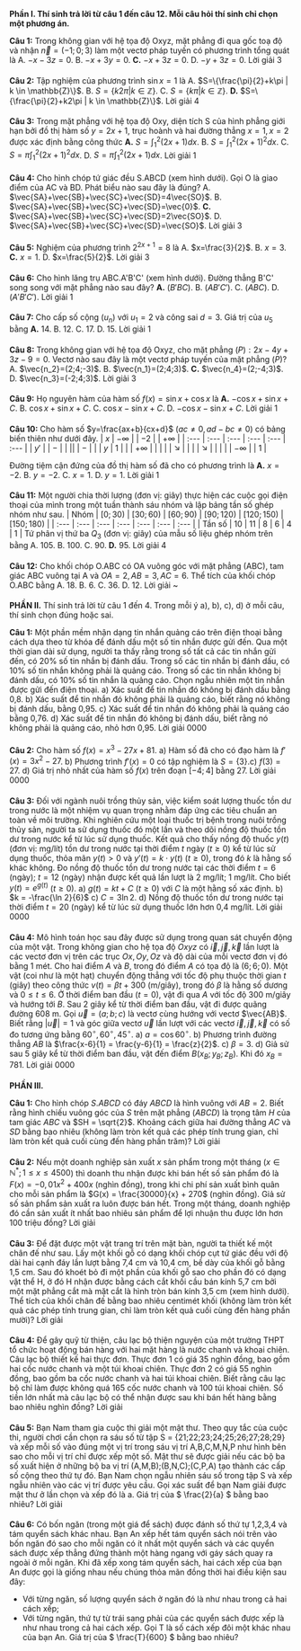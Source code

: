 **Phần I. Thí sinh trả lời từ câu 1 đến câu 12. Mỗi câu hỏi thí sinh chỉ chọn một phương án.**

**Câu 1:** Trong không gian với hệ tọa độ Oxyz, mặt phẳng đi qua gốc toạ độ và nhận $\vec{n}=(-1;0;3)$ làm một vectơ pháp tuyến có phương trình tổng quát là
A. $-x-3z=0$.
B. $-x+3y=0$.
**C.** $-x+3z=0$.
D. $-y+3z=0$.
Lời giải
3
####

**Câu 2:** Tập nghiệm của phương trình $\sin x=1$ là
A. $S=\{\frac{\pi}{2}+k\pi | k \in \mathbb{Z}\}$.
B. $S=\{k2\pi | k \in \mathbb{Z}\}$.
C. $S=\{k\pi | k \in \mathbb{Z}\}$.
**D.** $S=\{\frac{\pi}{2}+k2\pi | k \in \mathbb{Z}\}$.
Lời giải
4
####

**Câu 3:** Trong mặt phẳng với hệ tọa độ Oxy, diện tích S của hình phẳng giới hạn bởi đồ thị hàm số $y=2x+1$, trục hoành và hai đường thẳng $x=1, x=2$ được xác định bằng công thức
**A.** $S=\int_{1}^{2}(2x+1)dx$.
B. $S=\int_{1}^{2}(2x+1)^2 dx$.
C. $S=\pi\int_{1}^{2}(2x+1)^2 dx$.
D. $S=\pi\int_{1}^{2}(2x+1)dx$.
Lời giải
1
####

**Câu 4:** Cho hình chóp tứ giác đều S.ABCD (xem hình dưới). Gọi O là giao điểm của AC và BD. Phát biểu nào sau đây là đúng?
A. $\vec{SA}+\vec{SB}+\vec{SC}+\vec{SD}=4\vec{SO}$.
B. $\vec{SA}+\vec{SB}+\vec{SC}+\vec{SD}=\vec{0}$.
**C.** $\vec{SA}+\vec{SB}+\vec{SC}+\vec{SD}=2\vec{SO}$.
D. $\vec{SA}+\vec{SB}+\vec{SC}+\vec{SD}=\vec{SO}$.
Lời giải
3
####

**Câu 5:** Nghiệm của phương trình $2^{2x+1}=8$ là
A. $x=\frac{3}{2}$.
B. $x=3$.
**C.** $x=1$.
D. $x=\frac{5}{2}$.
Lời giải
3
####

**Câu 6:** Cho hình lăng trụ ABC.A'B'C' (xem hình dưới). Đường thẳng B'C' song song với mặt phẳng nào sau đây?
**A.** $(B'BC)$.
B. $(AB'C')$.
C. $(ABC)$.
D. $(A'B'C')$.
Lời giải
1
####

**Câu 7:** Cho cấp số cộng $(u_n)$ với $u_1=2$ và công sai $d=3$. Giá trị của $u_5$ bằng
**A.** 14.
B. 12.
C. 17.
D. 15.
Lời giải
1
####

**Câu 8:** Trong không gian với hệ tọa độ Oxyz, cho mặt phẳng $(P):2x-4y+3z-9=0$. Vectơ nào sau đây là một vectơ pháp tuyến của mặt phẳng $(P)$?
A. $\vec{n_2}=(2;4;-3)$.
B. $\vec{n_1}=(2;4;3)$.
**C.** $\vec{n_4}=(2;-4;3)$.
D. $\vec{n_3}=(-2;4;3)$.
Lời giải
3
####

**Câu 9:** Họ nguyên hàm của hàm số $f(x)=\sin x+\cos x$ là
**A.** $-\cos x+\sin x+C$.
B. $\cos x+\sin x+C$.
C. $\cos x-\sin x+C$.
D. $-\cos x-\sin x+C$.
Lời giải
1
####

**Câu 10:** Cho hàm số $y=\frac{ax+b}{cx+d}$ ($ac \neq 0, ad-bc \neq 0$) có bảng biến thiên như dưới đây.
| $x$ | $-\infty$ | | $-2$ | | $+\infty$ |
| :--- | :--- | :--- | :--- | :--- | :--- |
| $y'$ | | $-$ | | || | $-$ | |
| $y$ | $1$ | | | $+\infty$ | |
| | | $\searrow$ | | | | $\searrow$ |
| | | | $-\infty$ | | $1$ |

Đường tiệm cận đứng của đồ thị hàm số đã cho có phương trình là
**A.** $x=-2$.
B. $y=-2$.
C. $x=1$.
D. $y=1$.
Lời giải
1
####

**Câu 11:** Một người chia thời lượng (đơn vị: giây) thực hiện các cuộc gọi điện thoại của mình trong một tuần thành sáu nhóm và lập bảng tần số ghép nhóm như sau.
| Nhóm | $[0;30)$ | $[30;60)$ | $[60;90)$ | $[90;120)$ | $[120;150)$ | $[150;180)$ |
| :--- | :--- | :--- | :--- | :--- | :--- | :--- |
| Tần số | 10 | 11 | 8 | 6 | 4 | 1 |
Tứ phân vị thứ ba $Q_3$ (đơn vị: giây) của mẫu số liệu ghép nhóm trên bằng
A. 105.
B. 100.
C. 90.
**D.** 95.
Lời giải
4
####

**Câu 12:** Cho khối chóp O.ABC có OA vuông góc với mặt phẳng (ABC), tam giác ABC vuông tại A và $OA = 2, AB = 3, AC = 6$. Thể tích của khối chóp O.ABC bằng
A. 18.
B. 6.
C. 36.
D. 12.
Lời giải
~
####

**PHẦN II.** Thí sinh trả lời từ câu 1 đến 4. Trong mỗi ý a), b), c), d) ở mỗi câu, thí sinh chọn đúng hoặc sai.

**Câu 1:** Một phần mềm nhận dạng tin nhắn quảng cáo trên điện thoại bằng cách dựa theo từ khóa để đánh dấu một số tin nhắn được gửi đến. Qua một thời gian dài sử dụng, người ta thấy rằng trong số tất cả các tin nhắn gửi đến, có 20% số tin nhắn bị đánh dấu. Trong số các tin nhắn bị đánh dấu, có 10% số tin nhắn không phải là quảng cáo. Trong số các tin nhắn không bị đánh dấu, có 10% số tin nhắn là quảng cáo.
Chọn ngẫu nhiên một tin nhắn được gửi đến điện thoại.
a) Xác suất để tin nhắn đó không bị đánh dấu bằng 0,8.
b) Xác suất để tin nhắn đó không phải là quảng cáo, biết rằng nó không bị đánh dấu, bằng 0,95.
c) Xác suất để tin nhắn đó không phải là quảng cáo bằng 0,76.
d) Xác suất để tin nhắn đó không bị đánh dấu, biết rằng nó không phải là quảng cáo, nhỏ hơn 0,95.
Lời giải
0000
####

**Câu 2:** Cho hàm số $f(x)=x^3-27x+81$.
a) Hàm số đã cho có đạo hàm là $f'(x) = 3x^2 - 27$.
b) Phương trình $f'(x)=0$ có tập nghiệm là $S = \{3\}$.c) $f(3)=27$.
d) Giá trị nhỏ nhất của hàm số $f(x)$ trên đoạn $[-4;4]$ bằng 27.
Lời giải
0000
####

**Câu 3:** Đối với ngành nuôi trồng thủy sản, việc kiểm soát lượng thuốc tồn dư trong nước là một nhiệm vụ quan trọng nhằm đáp ứng các tiêu chuẩn an toàn về môi trường. Khi nghiên cứu một loại thuốc trị bệnh trong nuôi trồng thủy sản, người ta sử dụng thuốc đó một lần và theo dõi nồng độ thuốc tồn dư trong nước kể từ lúc sử dụng thuốc. Kết quả cho thấy nồng độ thuốc $y(t)$ (đơn vị: mg/lít) tồn dư trong nước tại thời điểm $t$ ngày ($t \ge 0$) kể từ lúc sử dụng thuốc, thỏa mãn $y(t)>0$ và $y'(t) = k \cdot y(t)$ ($t \ge 0$), trong đó $k$ là hằng số khác không. Đo nồng độ thuốc tồn dư trong nước tại các thời điểm $t=6$ (ngày); $t=12$ (ngày) nhận được kết quả lần lượt là 2 mg/lít; 1 mg/lít. Cho biết $y(t) = e^{g(t)}$ ($t \ge 0$).
a) $g(t)=kt+C$ ($t \ge 0$) với $C$ là một hằng số xác định.
b) $k = -\frac{\ln 2}{6}$
c) $C=3\ln 2$.
d) Nồng độ thuốc tồn dư trong nước tại thời điểm $t = 20$ (ngày) kể từ lúc sử dụng thuốc lớn hơn 0,4 mg/lít.
Lời giải
0000
####

**Câu 4:** Mô hình toán học sau đây được sử dụng trong quan sát chuyển động của một vật. Trong không gian cho hệ tọa độ $Oxyz$ có $\vec{i}, \vec{j}, \vec{k}$ lần lượt là các vectơ đơn vị trên các trục $Ox, Oy, Oz$ và độ dài của mỗi vectơ đơn vị đó bằng 1 mét. Cho hai điểm $A$ và $B$, trong đó điểm $A$ có tọa độ là $(6;6;0)$. Một vật (coi như là một hạt) chuyển động thẳng với tốc độ phụ thuộc thời gian $t$ (giây) theo công thức $v(t) = \beta t+300$ (m/giây), trong đó $\beta$ là hằng số dương và $0 \le t \le 6$. Ở thời điểm ban đầu ($t = 0$), vật đi qua $A$ với tốc độ 300 m/giây và hướng tới $B$. Sau 2 giây kể từ thời điểm ban đầu, vật đi được quãng đường 608 m. Gọi $\vec{u} = (a;b;c)$ là vectơ cùng hướng với vectơ $\vec{AB}$. Biết rằng $|\vec{u}| = 1$ và góc giữa vectơ $\vec{u}$ lần lượt với các vectơ $\vec{i}, \vec{j}, \vec{k}$ có số đo tương ứng bằng $60^\circ, 60^\circ, 45^\circ$.
a) $a = \cos 60^\circ$.
b) Phương trình đường thẳng $AB$ là $\frac{x-6}{1} = \frac{y-6}{1} = \frac{z}{2}$.
c) $\beta=3$.
d) Giả sử sau 5 giây kể từ thời điểm ban đầu, vật đến điểm $B(x_B; y_B; z_B)$. Khi đó $x_B = 781$.
Lời giải
0000
####

**PHẦN III.**

**Câu 1:** Cho hình chóp $S.ABCD$ có đáy $ABCD$ là hình vuông với $AB = 2$. Biết rằng hình chiếu vuông góc của $S$ trên mặt phẳng $(ABCD)$ là trọng tâm $H$ của tam giác $ABC$ và $SH = \sqrt{2}$. Khoảng cách giữa hai đường thẳng $AC$ và $SD$ bằng bao nhiêu (không làm tròn kết quả các phép tính trung gian, chỉ làm tròn kết quả cuối cùng đến hàng phần trăm)?
Lời giải
####

**Câu 2:** Nếu một doanh nghiệp sản xuất $x$ sản phẩm trong một tháng ($x \in \mathbb{N}^*; 1 \le x \le 4500$) thì doanh thu nhận được khi bán hết số sản phẩm đó là $F(x) = -0,01x^2 + 400x$ (nghìn đồng), trong khi chi phí sản xuất bình quân cho mỗi sản phẩm là $G(x) = \frac{30000}{x} + 270$ (nghìn đồng). Giả sử số sản phẩm sản xuất ra luôn được bán hết. Trong một tháng, doanh nghiệp đó cần sản xuất ít nhất bao nhiêu sản phẩm để lợi nhuận thu được lớn hơn 100 triệu đồng?
Lời giải
####

**Câu 3:** Để đặt được một vật trang trí trên mặt bàn, người ta thiết kế một chân đế như sau. Lấy một khối gỗ có dạng khối chóp cụt tứ giác đều với độ dài hai cạnh đáy lần lượt bằng 7,4 cm và 10,4 cm, bề dày của khối gỗ bằng 1,5 cm. Sau đó khoét bỏ đi một phần của khối gỗ sao cho phần đó có dạng vật thể H, ở đó H nhận được bằng cách cắt khối cầu bán kính 5,7 cm bởi một mặt phẳng cắt mà mặt cắt là hình tròn bán kính 3,5 cm (xem hình dưới).
Thể tích của khối chân đế bằng bao nhiêu centimét khối (không làm tròn kết quả các phép tính trung gian, chỉ làm tròn kết quả cuối cùng đến hàng phần mười)?
Lời giải
####

**Câu 4:** Để gây quỹ từ thiện, câu lạc bộ thiện nguyện của một trường THPT tổ chức hoạt động bán hàng với hai mặt hàng là nước chanh và khoai chiên. Câu lạc bộ thiết kế hai thực đơn. Thực đơn 1 có giá 35 nghìn đồng, bao gồm hai cốc nước chanh và một túi khoai chiên. Thực đơn 2 có giá 55 nghìn đồng, bao gồm ba cốc nước chanh và hai túi khoai chiên. Biết rằng câu lạc bộ chỉ làm được không quá 165 cốc nước chanh và 100 túi khoai chiên. Số tiền lớn nhất mà câu lạc bộ có thể nhận được sau khi bán hết hàng bằng bao nhiêu nghìn đồng?
Lời giải
####

**Câu 5:** Bạn Nam tham gia cuộc thi giải một mật thư. Theo quy tắc của cuộc thi, người chơi cần chọn ra sáu số từ tập S = {21;22;23;24;25;26;27;28;29} và xếp mỗi số vào đúng một vị trí trong sáu vị trí A,B,C,M,N,P như hình bên sao cho mỗi vị trí chỉ được xếp một số. Mật thư sẽ được giải nếu các bộ ba số xuất hiện ở những bộ ba vị trí (A,M,B);(B,N,C);(C,P,A) tạo thành các cấp số cộng theo thứ tự đó. Bạn Nam chọn ngẫu nhiên sáu số trong tập S và xếp ngẫu nhiên vào các vị trí được yêu cầu. Gọi xác suất để bạn Nam giải được mật thư ở lần chọn và xếp đó là a. Giá trị của $ \frac{2}{a} $ bằng bao nhiêu?
Lời giải
####

**Câu 6:** Có bốn ngăn (trong một giá để sách) được đánh số thứ tự 1,2,3,4 và tám quyển sách khác nhau. Bạn An xếp hết tám quyển sách nói trên vào bốn ngăn đó sao cho mỗi ngăn có ít nhất một quyển sách và các quyển sách được xếp thẳng đứng thành một hàng ngang với gáy sách quay ra ngoài ở mỗi ngăn. Khi đã xếp xong tám quyển sách, hai cách xếp của bạn An được gọi là giống nhau nếu chúng thỏa mãn đồng thời hai điều kiện sau đây:
+ Với từng ngăn, số lượng quyển sách ở ngăn đó là như nhau trong cả hai cách xếp;
+ Với từng ngăn, thứ tự từ trái sang phải của các quyển sách được xếp là như nhau trong cả hai cách xếp.
Gọi T là số cách xếp đôi một khác nhau của bạn An. Giá trị của $ \frac{T}{600} $ bằng bao nhiêu?